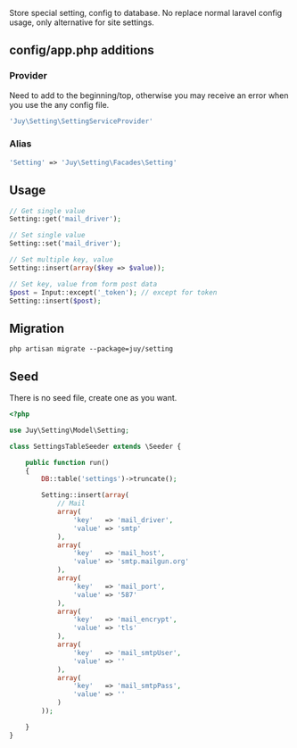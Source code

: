 Store special setting, config to database. No replace normal laravel config usage, only alternative for site settings.

## config/app.php additions ##

### Provider ###
Need to add to the beginning/top, otherwise you may receive an error when you use the any config file.

```php
'Juy\Setting\SettingServiceProvider'
```

### Alias ###

```php
'Setting' => 'Juy\Setting\Facades\Setting'
```

## Usage ##

```php
// Get single value
Setting::get('mail_driver');

// Set single value
Setting::set('mail_driver');

// Set multiple key, value
Setting::insert(array($key => $value));

// Set key, value from form post data
$post = Input::except('_token'); // except for token
Setting::insert($post);
```

## Migration ##

```shell
php artisan migrate --package=juy/setting
```

## Seed ##
There is no seed file, create one as you want.

```php
<?php

use Juy\Setting\Model\Setting;

class SettingsTableSeeder extends \Seeder {

	public function run()
	{
		DB::table('settings')->truncate();

		Setting::insert(array(
			// Mail
			array(
				'key'	=> 'mail_driver',
				'value'	=> 'smtp'
			),
			array(
				'key'	=> 'mail_host',
				'value'	=> 'smtp.mailgun.org'
			),
			array(
				'key'	=> 'mail_port',
				'value'	=> '587'
			),
			array(
				'key'	=> 'mail_encrypt',
				'value'	=> 'tls'
			),
			array(
				'key'	=> 'mail_smtpUser',
				'value'	=> ''
			),
			array(
				'key'	=> 'mail_smtpPass',
				'value'	=> ''
			)
		));

	}
}
```